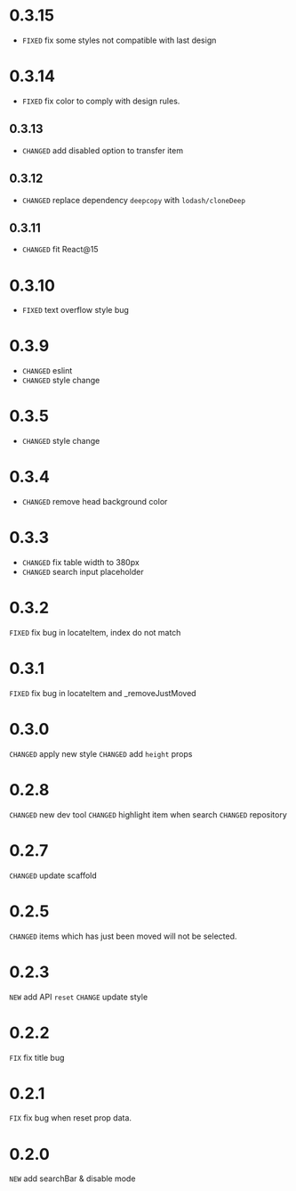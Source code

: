 # 0.3.15

* `FIXED` fix some styles not compatible with last design

# 0.3.14

* `FIXED` fix color to comply with design rules.

## 0.3.13

* `CHANGED` add disabled option to transfer item

## 0.3.12

* `CHANGED` replace dependency `deepcopy` with `lodash/cloneDeep`

## 0.3.11

* `CHANGED` fit React@15

# 0.3.10

* `FIXED` text overflow style bug

# 0.3.9

* `CHANGED` eslint
* `CHANGED` style change

# 0.3.5

* `CHANGED` style change

# 0.3.4

* `CHANGED` remove head background color

# 0.3.3

* `CHANGED` fix table width to 380px
* `CHANGED` search input placeholder

# 0.3.2

`FIXED` fix bug in locateItem, index do not match

# 0.3.1

`FIXED` fix bug in locateItem and _removeJustMoved

# 0.3.0

`CHANGED` apply new style
`CHANGED` add `height` props

# 0.2.8

`CHANGED` new dev tool
`CHANGED` highlight item when search
`CHANGED` repository

# 0.2.7

`CHANGED` update scaffold

# 0.2.5

`CHANGED` items which has just been moved will not be selected.

# 0.2.3

`NEW` add API `reset`
`CHANGE` update style

# 0.2.2

`FIX` fix title bug

# 0.2.1

`FIX` fix bug when reset prop data.

# 0.2.0

`NEW` add searchBar & disable mode
